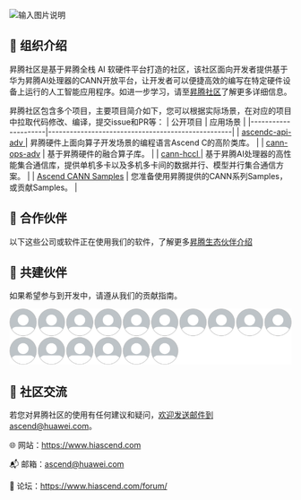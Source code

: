 ![输入图片说明](https://foruda.gitee.com/images/1732709982038009684/f1bee069_9519913.jpeg "首页banner.jpg")
## 🎯 组织介绍

昇腾社区是基于昇腾全栈 AI 软硬件平台打造的社区，该社区面向开发者提供基于华为昇腾AI处理器的CANN开放平台，让开发者可以便捷高效的编写在特定硬件设备上运行的人工智能应用程序。如进一步学习，请至[昇腾社区](https://www.hiascend.com/)了解更多详细信息。

昇腾社区包含多个项目，主要项目简介如下，您可以根据实际场景，在对应的项目中拉取代码修改、编译，提交issue和PR等：
| 公开项目                | 应用场景                                              |
|---------------------|---------------------------------------------------|
| [ascendc-api-adv ](https://gitee.com/ascend/ascendc-api-adv)    | 昇腾硬件上面向算子开发场景的编程语言Ascend C的高阶类库。                  |
| [cann-ops-adv](https://gitee.com/ascend/cann-ops-adv)           | 基于昇腾硬件的融合算子库。                                     |
| [cann-hccl ](https://gitee.com/ascend/cann-hccl)          | 基于昇腾AI处理器的高性能集合通信库，提供单机多卡以及多机多卡间的数据并行、模型并行集合通信方案。 |
| [Ascend CANN Samples](https://gitee.com/ascend/samples) | 您准备使用昇腾提供的CANN系列Samples，或贡献Samples。               |

## 🤝 合作伙伴

以下这些公司或软件正在使用我们的软件，了解更多[昇腾生态伙伴介绍](https://www.hiascend.com/ecosystem/ascendpartner)

## 👫 共建伙伴

如果希望参与到开发中，请遵从我们的贡献指南。

![输入图片说明](.gitee/%E8%B5%84%E6%BA%90%204-8.png)

## 📌 社区交流

若您对昇腾社区的使用有任何建议和疑问，欢迎发送邮件到ascend@huawei.com。

 :globe_with_meridians: 网站：https://www.hiascend.com

 :mailbox_with_mail: 邮箱：ascend@huawei.com

 :speech_balloon: 论坛：https://www.hiascend.com/forum/